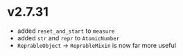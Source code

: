 # v2.7.31

* added `reset_and_start` to `measure`
* added `str` and `repr` to `AtomicNumber`
* `ReprableObject` -> `ReprableMixin` is now far more useful
